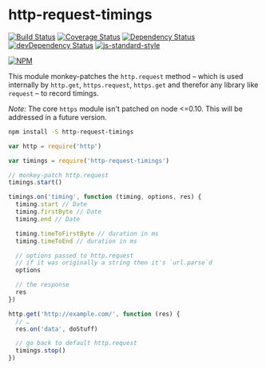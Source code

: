 # http-request-timings

[![Build Status](https://travis-ci.org/boennemann/http-request-timings.svg?branch=master)](https://travis-ci.org/boennemann/http-request-timings)
[![Coverage Status](https://coveralls.io/repos/boennemann/http-request-timings/badge.svg?branch=master&service=github)](https://coveralls.io/github/boennemann/http-request-timings?branch=master)
[![Dependency Status](https://david-dm.org/boennemann/http-request-timings/master.svg)](https://david-dm.org/boennemann/http-request-timings/master)
[![devDependency Status](https://david-dm.org/boennemann/http-request-timings/master/dev-status.svg)](https://david-dm.org/boennemann/http-request-timings/master#info=devDependencies)
[![js-standard-style](https://img.shields.io/badge/code%20style-standard-brightgreen.svg?style=flat)](https://github.com/feross/standard)

[![NPM](https://nodei.co/npm/http-request-timings.png?downloads=true&downloadRank=true&stars=true)](https://nodei.co/npm/http-request-timings/)

This module monkey-patches the `http.request` method – which is used internally by `http.get`, `https.request`, `https.get` and therefor any library like `request` – to record timings.

_Note:_ The core `https` module isn't patched on node <=0.10. This will be addressed in a future version.

```bash
npm install -S http-request-timings
```

```js
var http = require('http')

var timings = require('http-request-timings')

// monkey-patch http.request
timings.start()

timings.on('timing', function (timing, options, res) {
  timing.start // Date
  timing.firstByte // Date
  timing.end // Date

  timing.timeToFirstByte // duration in ms
  timing.timeToEnd // duration in ms

  // options passed to http.request
  // if it was originally a string then it's `url.parse`d
  options

  // the response
  res
})

http.get('http://example.com/', function (res) {
  // …
  res.on('data', doStuff)

  // go back to default http.request
  timings.stop()
})
```
